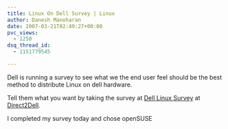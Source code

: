 ```yaml
---
title: Linux On Dell Survey | Linux
author: Danesh Manoharan
date: 2007-03-21T02:49:27+00:00
pvc_views:
  - 1250
dsq_thread_id:
  - 1151779545

---
```

Dell is running a survey to see what we the end user feel should be the best method to distribute Linux on dell hardware.

Tell them what you want by taking the survey at [Dell Linux Survey][1] at [Direct2Dell][2].

I completed my survey today and chose openSUSE

 [1]: http://www.dell.com/linuxsurvey
 [2]: http://direct2dell.com/